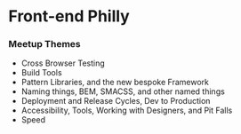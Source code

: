 # Front-end Philly

### Meetup Themes

- Cross Browser Testing
- Build Tools
- Pattern Libraries, and the new bespoke Framework
- Naming things, BEM, SMACSS, and other named things
- Deployment and Release Cycles, Dev to Production
- Accessibility, Tools, Working with Designers, and Pit Falls
- Speed
